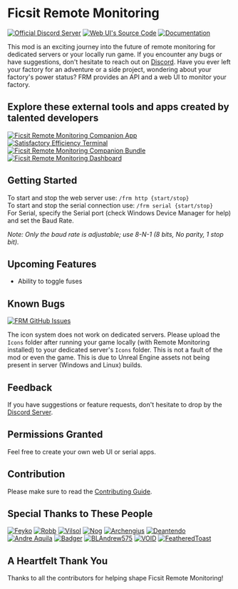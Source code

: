 # Ficsit Remote Monitoring

[![Official Discord Server](https://img.shields.io/badge/Official%20Discord%20Server-232634?style=for-the-badge&logo=discord&logoColor=232634&color=F2C800)](https://discord.gg/c6446HTHpu)
[![Web UI's Source Code](https://img.shields.io/badge/Web%20UI's%20Source%20Code-232634?style=for-the-badge&logo=github&logoColor=232634&color=F2C800)](https://github.com/Bread-Ch4n/FRM-s-WebUI-Source)
[![Documentation](https://img.shields.io/badge/Documentation-232634?style=for-the-badge&logo=readthedocs&logoColor=232634&color=F2C800)](https://docs.ficsit.app/ficsitremotemonitoring/latest/)

This mod is an exciting journey into the future of remote monitoring for dedicated servers or your locally run game. If you encounter any bugs or have suggestions, don't hesitate to reach out on [Discord](https://discord.gg/c6446HTHpu).
Have you ever left your factory for an adventure or a side project, wondering about your factory's power status? FRM provides an API and a web UI to monitor your factory.

## Explore these external tools and apps created by talented developers

[![Ficsit Remote Monitoring Companion App](https://img.shields.io/badge/Ficsit%20Remote%20Monitoring%20Companion%20App-232634?style=for-the-badge&logo=github&logoColor=232634&color=F2C800)](https://github.com/AP-Hunt/FicsitRemoteMonitoringCompanion/releases/)
[![Satisfactory Efficiency Terminal](https://img.shields.io/badge/Satisfactory%20Efficiency%20Terminal-232634?style=for-the-badge&logo=github&logoColor=232634&color=F2C800)](https://github.com/kikookraft/satisfactory-efficiency-terminal)
[![Ficsit Remote Monitoring Companion Bundle](https://img.shields.io/badge/Ficsit%20Remote%20Monitoring%20Companion%20Bundle-232634?style=for-the-badge&logo=github&logoColor=232634&color=F2C800)](https://github.com/featheredtoast/satisfactory-monitoring)
[![Ficsit Remote Monitoring Dashboard](https://img.shields.io/badge/Ficsit%20Remote%20Monitoring%20Dashboard-232634?style=for-the-badge&logo=github&logoColor=232634&color=F2C800)](https://github.com/Jonathan-Hofmann/ficsit-remote-monitoring-dasboard)

## Getting Started
To start and stop the web server use: `/frm http {start/stop}`  
To start and stop the serial connection use: `/frm serial {start/stop}`  
For Serial, specify the Serial port (check Windows Device Manager for help) and set the Baud Rate.

*Note: Only the baud rate is adjustable; use 8-N-1 (8 bits, No parity, 1 stop bit).*

## Upcoming Features

- Ability to toggle fuses

## Known Bugs

[![FRM GitHub Issues](https://img.shields.io/github/issues/porisius/FicsitRemoteMonitoring?logoColor=232634&color=F2C800)](https://github.com/porisius/FicsitRemoteMonitoring/issues)

The icon system does not work on dedicated servers. Please upload the `Icons` folder after running your game locally (with Remote Monitoring installed) to your dedicated server's `Icons` folder. This is not a fault of the mod or even the game. This is due to Unreal Engine assets not being present in server (Windows and Linux) builds.

## Feedback
If you have suggestions or feature requests, don't hesitate to drop by the [Discord Server](https://discord.gg/c6446HTHpu).

## Permissions Granted
Feel free to create your own web UI or serial apps.

## Contribution

Please make sure to read the [Contributing Guide](https://github.com/porisius/FicsitRemoteMonitoring/blob/dev/CONTRIBUTING.md).

## Special Thanks to These People

[![Feyko](https://img.shields.io/badge/Feyko-232634?style=for-the-badge&logo=discord&logoColor=232634&color=F2C800)](https://discordapp.com/users/227473074616795137)
[![Robb](https://img.shields.io/badge/Robb-232634?style=for-the-badge&logo=discord&logoColor=232634&color=F2C800)](https://discordapp.com/users/187385442549628928)
[![Vilsol](https://img.shields.io/badge/Vilsol-232634?style=for-the-badge&logo=discord&logoColor=232634&color=F2C800)](https://discordapp.com/users/135134753534771201)
[![Nog](https://img.shields.io/badge/Nog-232634?style=for-the-badge&logo=discord&logoColor=232634&color=F2C800)](https://discordapp.com/users/277050857852370944)
[![Archengius](https://img.shields.io/badge/Archengius-232634?style=for-the-badge&logo=discord&logoColor=232634&color=F2C800)](https://discordapp.com/users/163955176313585666)
[![Deantendo](https://img.shields.io/badge/Deantendo-232634?style=for-the-badge&logo=discord&logoColor=232634&color=F2C800)](https://discordapp.com/users/293484684787056640)
[![Andre Aquila](https://img.shields.io/badge/Andre%20Aquila-232634?style=for-the-badge&logo=discord&logoColor=232634&color=F2C800)](https://discordapp.com/users/294943551605702667)
[![Badger](https://img.shields.io/badge/Badger-232634?style=for-the-badge&logo=discord&logoColor=232634&color=F2C800)](https://discordapp.com/users/186896287856197633)
[![BLAndrew575](https://img.shields.io/badge/BLAndrew575-232634?style=for-the-badge&logo=discord&logoColor=232634&color=F2C800)](https://discordapp.com/users/509759568037937152)
[![VOID](https://img.shields.io/badge/VOID-232634?style=for-the-badge&logo=discord&logoColor=232634&color=F2C800)](https://discordapp.com/users/212243828831289344)
[![FeatheredToast](https://img.shields.io/badge/FeatheredToast-232634?style=for-the-badge&logo=discord&logoColor=232634&color=F2C800)](https://discordapp.com/users/130401633564753920)

## A Heartfelt Thank You
Thanks to all the contributors for helping shape Ficsit Remote Monitoring!
